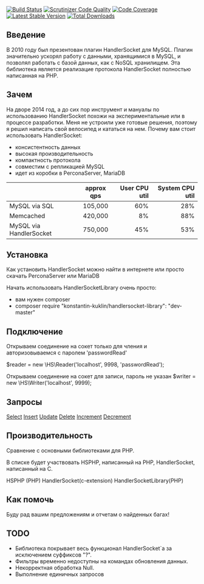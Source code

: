 [![Build Status](https://travis-ci.org/KonstantinKuklin/HandlerSocketLibrary.svg?branch=master)](https://travis-ci.org/KonstantinKuklin/HandlerSocketLibrary)
[![Scrutinizer Code Quality](https://scrutinizer-ci.com/g/KonstantinKuklin/HandlerSocketLibrary/badges/quality-score.png?b=master)](https://scrutinizer-ci.com/g/KonstantinKuklin/HandlerSocketLibrary/?branch=master)
[![Code Coverage](https://scrutinizer-ci.com/g/KonstantinKuklin/HandlerSocketLibrary/badges/coverage.png?b=master)](https://scrutinizer-ci.com/g/KonstantinKuklin/HandlerSocketLibrary/?branch=master)
[![Latest Stable Version](https://poser.pugx.org/konstantin-kuklin/handlersocket-library/v/stable.png)](https://packagist.org/packages/konstantin-kuklin/handlersocket-library)
[![Total Downloads](https://poser.pugx.org/konstantin-kuklin/handlersocket-library/downloads.png)](https://packagist.org/packages/konstantin-kuklin/handlersocket-library)

Введение
------------
В 2010 году был презентован плагин HandlerSocket для MySQL. Плагин значительно ускорял работу с данными, хранящимися в MySQL, и позволял работать с базой данных, как с NoSQL хранилищем.
Эта библиотека является реализацие протокола HandlerSocket полностью написанная на PHP.

Зачем
------------
На дворе 2014 год, а до сих пор инструмент и мануалы по использованию HandlerSocket похожи на экспериментальные или в процессе разработки. Меня не устроили уже готовые решения, поэтому я решил написать свой велосипед и кататься на нем.
Почему вам стоит использовать HandlerSocket:
- консистентность данных
- высокая производительность
- компактность протокола
- совместим с репликацией MySQL
- идет из коробки в PerconaServer, MariaDB

|                       | approx qps | User CPU util     |      System CPU util |
| --------------------- |:----------:| -----------------:|---------------------:|
|MySQL via SQL          |105,000     |60%                |28%                   |
|Memcached              |420,000     |8%                 |88%                   |
|MySQL via HandlerSocket|750,000     |45%                |53%                   |

Установка
------------
Как установить HandlerSocket можно найти в интернете или просто скачать PerconaServer или MariaDB

Начать использовать HandlerSocketLibrary очень просто:
- вам нужен composer
- composer require "konstantin-kuklin/handlersocket-library": "dev-master"

Подключение
------------
Открываем соединение на сокет только для чления и авторизовываемся с паролем 'passwordRead'

$reader = new \HS\Reader('localhost', 9998, 'passwordRead');

Открываем соединение на сокет для записи, пароль не указан
$writer = new \HS\Writer('localhost', 9999);

Запросы
------------
[Select](docs/rus/SELECT.md)
[Insert](docs/rus/Insert.md)
[Update](docs/rus/Update.md)
[Delete](docs/rus/Delete.md)
[Increment](docs/rus/Increment.md)
[Decrement](docs/rus/Decrement.md)

Производительность
------------
Сравнение с основными библиотеками для PHP.

В списке будет участвовать HSPHP, написанный на PHP, HandlerSocket, написанный на С.

HSPHP (PHP)
HandlerSocket(c-extension)
HandlerSocketLibrary(PHP)

Как помочь
------------
Буду рад вашим предложениям и отчетам о найденных багах!

TODO
------------
 - Библиотека покрывает весь функционал HandlerSocket`а за исключением суффиксов "?".
 - Фильтры временно недоступны на командах обновления данных.
 - Некорректная обработка Null.
 - Выполнение единичных запросов
